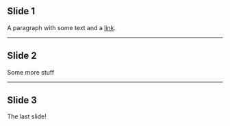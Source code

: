 ## Slide 1
A paragraph with some text and a [link](http://hakim.se).

---

## Slide 2
Some more stuff

---

## Slide 3
The last slide!
